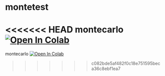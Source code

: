 # montetest
<<<<<<< HEAD
montecarlo [![Open In Colab](https://colab.research.google.com/assets/colab-badge.svg)](https://colab.research.google.com/github/Frenz86/mntetest/blob/main/Monte2..ipynb)
=======
montecarlo [![Open In Colab](https://colab.research.google.com/assets/colab-badge.svg)](https://colab.research.google.com/github/Frenz86/montetest/blob/main/montecarlo.ipynb)
>>>>>>> c082bde5af482f0c18e751595beca36c8ebf1ea7

